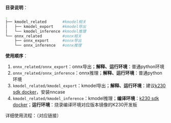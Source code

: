 **目录说明**：

```bash
.
├── kmodel_related       #kmodel相关              
│   ├── kmodel_export    #kmodel导出
│   └── kmodel_inference #kmodel推理
└── onnx_related         #onnx相关
    ├── onnx_export      #onnx导出
    └── onnx_inference   #onnx推理
```

**使用顺序**：

1. `onnx_related/onnx_export`：onnx导出；**解释、运行环境**：普通python环境
2. `onnx_related/onnx_inference`：onnx推理；**解释、运行环境**：普通python环境
3. `kmodel_related/kmodel_export`：kmodel导出；**解释、运行环境**：建议[k230 sdk docker](https://github.com/kendryte/k230_sdk)，安装nncase
4. `kmodel_related/kmodel_inference`：kmodel推理；**编译环境**：[k230 sdk docker](https://github.com/kendryte/k230_sdk)；**运行环境**：烧录编译环境对应版本镜像的K230开发板

详细使用流程：（对应链接）